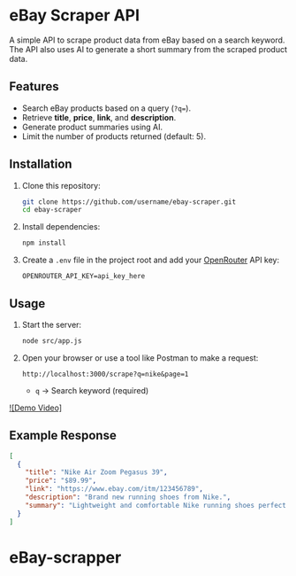 # eBay Scraper API

A simple API to scrape product data from eBay based on a search keyword.  
The API also uses AI to generate a short summary from the scraped product data.

## Features
- Search eBay products based on a query (`?q=`).
- Retrieve **title**, **price**, **link**, and **description**.
- Generate product summaries using AI.
- Limit the number of products returned (default: 5).


## Installation
1. Clone this repository:
   ```bash
   git clone https://github.com/username/ebay-scraper.git
   cd ebay-scraper
   ```
2. Install dependencies:
   ```bash
   npm install
   ```
3. Create a `.env` file in the project root and add your [OpenRouter](https://openrouter.ai/) API key:
   ```env
   OPENROUTER_API_KEY=api_key_here
   ```

## Usage
1. Start the server:
   ```bash
   node src/app.js
   ```
2. Open your browser or use a tool like Postman to make a request:
   ```
   http://localhost:3000/scrape?q=nike&page=1
   
   ```
   - `q` → Search keyword (required)
 

[![Demo Video]](https://www.youtube.com/watch?v=pj74e0vKthg)


## Example Response
```json
[
  {
    "title": "Nike Air Zoom Pegasus 39",
    "price": "$89.99",
    "link": "https://www.ebay.com/itm/123456789",
    "description": "Brand new running shoes from Nike.",
    "summary": "Lightweight and comfortable Nike running shoes perfect for daily workouts."
  }
]
```
# eBay-scrapper
